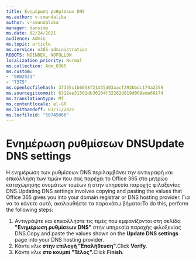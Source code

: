 ```yaml
---
title: Ενημέρωση ρυθμίσεων DNS
ms.author: v-smandalika
author: v-smandalika
manager: dansimp
ms.date: 02/24/2021
audience: Admin
ms.topic: article
ms.service: o365-administration
ROBOTS: NOINDEX, NOFOLLOW
localization_priority: Normal
ms.collection: Adm_O365
ms.custom:
- "9002531"
- "7375"
ms.openlocfilehash: 37355c1b6658f21d35d03aacf292bbdc174a2359
ms.sourcegitcommit: 6312ee31561db36104f32282d019d069ede69174
ms.translationtype: MT
ms.contentlocale: el-GR
ms.lasthandoff: 03/11/2021
ms.locfileid: "50745066"
---
```

# <a name="update-dns-settings"></a><span data-ttu-id="ad740-102">Ενημέρωση ρυθμίσεων DNS</span><span class="sxs-lookup"><span data-stu-id="ad740-102">Update DNS settings</span></span>

<span data-ttu-id="ad740-103">Η ενημέρωση των ρυθμίσεων DNS περιλαμβάνει την αντιγραφή και επικόλληση των τιμών που σας παρέχει το Office 365 στο μητρώο καταχώρησης ονομάτων τομέων ή στην υπηρεσία παροχής φιλοξενίας DNS.</span><span class="sxs-lookup"><span data-stu-id="ad740-103">Updating DNS settings involves copying and pasting the values that Office 365 gives you into your domain registrar or DNS hosting provider.</span></span> <span data-ttu-id="ad740-104">Για να το κάνετε αυτό, ακολουθήστε τα παρακάτω βήματα:</span><span class="sxs-lookup"><span data-stu-id="ad740-104">To do this, perform the following steps:</span></span>

1. <span data-ttu-id="ad740-105">Αντιγράψτε και επικολλήστε τις τιμές που εμφανίζονται στη σελίδα **"Ενημέρωση ρυθμίσεων DNS"** στην υπηρεσία παροχής φιλοξενίας DNS.</span><span class="sxs-lookup"><span data-stu-id="ad740-105">Copy and paste the values shown on the **Update DNS settings** page into your DNS hosting provider.</span></span>
2. <span data-ttu-id="ad740-106">Κάντε κλικ **στην επιλογή "Επαλήθευση".**</span><span class="sxs-lookup"><span data-stu-id="ad740-106">Click **Verify**.</span></span>
3. <span data-ttu-id="ad740-107">Κάντε κλικ **στο κουμπί "Τέλος".**</span><span class="sxs-lookup"><span data-stu-id="ad740-107">Click **Finish**.</span></span>